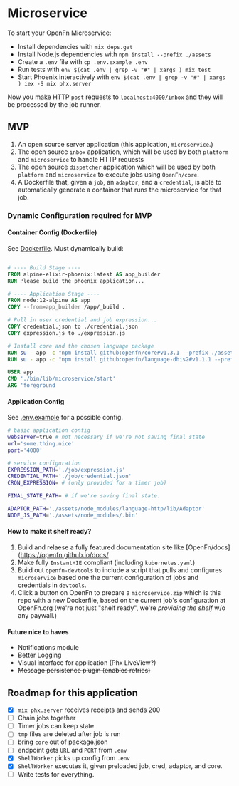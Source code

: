 # Microservice

To start your OpenFn Microservice:

- Install dependencies with `mix deps.get`
- Install Node.js dependencies with `npm install --prefix ./assets`
- Create a `.env` file with `cp .env.example .env`
- Run tests with `env $(cat .env | grep -v "#" | xargs ) mix test`
- Start Phoenix interactively with `env $(cat .env | grep -v "#" | xargs ) iex -S mix phx.server`

Now you make HTTP `post` requests to [`localhost:4000/inbox`](http://localhost:4000/inbox) and they will be processed by the job runner.

## MVP

1. An open source server application (this application, `microservice`.)
2. The open source `inbox` application, which will be used by both `platform`
   and `microservice` to handle HTTP requests
3. The open source `dispatcher` application which will be used by both
   `platform` and `microservice` to execute jobs using `OpenFn/core`.
4. A Dockerfile that, given a `job`, an `adaptor`, and a `credential`, is able
   to automatically generate a container that runs the microservice for that
   job.

### Dynamic Configuration required for MVP

#### Container Config (Dockerfile)

See [Dockerfile](./Dockerfile). Must dynamically build:

```dockerfile

# ---- Build Stage ----
FROM alpine-elixir-phoenix:latest AS app_builder
RUN Please build the phoenix application...

# ---- Application Stage ----
FROM node:12-alpine AS app
COPY --from=app_builder /app/_build .

# Pull in user credential and job expression...
COPY credential.json to ./credential.json
COPY expression.js to ./expression.js

# Install core and the chosen language package
RUN su - app -c "npm install github:openfn/core#v1.3.1 --prefix ./assets"
RUN su - app -c "npm install github:openfn/language-dhis2#v1.1.1 --prefix ./assets"

USER app
CMD './bin/lib/microservice/start'
ARG 'foreground
```

#### Application Config

See [.env.example](./.env.example) for a possible config.

```sh
# basic application config
webserver=true # not necessary if we're not saving final state
url='some.thing.nice'
port='4000'

# service configuration
EXPRESSION_PATH='./job/expression.js'
CREDENTIAL_PATH='./job/credential.json'
CRON_EXPRESSION= # (only provided for a timer job)

FINAL_STATE_PATH= # if we're saving final state.

ADAPTOR_PATH='./assets/node_modules/language-http/lib/Adaptor'
NODE_JS_PATH='./assets/node_modules/.bin'
```

#### How to make it shelf ready?

1. Build and relaese a fully featured documentation site like [OpenFn/docs](https://openfn.github.io/docs/
2. Make fully `InstantHIE` compliant (including `kubernetes.yaml`)
3. Build out `openfn-devtools` to include a script that pulls and configures `microservice` based one the current configuration of jobs and credentials in `devtools`.
4. Click a button on OpenFn to prepare a `microservice.zip` which is this repo
  with a new Dockerfile, based on the current job's configuration at OpenFn.org (we're not just "shelf ready", we're _providing the shelf_ w/o any paywall.)

#### Future nice to haves

- Notifications module
- Better Logging
- Visual interface for application (Phx LiveView?)
- ~~Message persistence plugin (enables retries)~~

## Roadmap for this application

- [x] `mix phx.server` receives receipts and sends 200
- [ ] Chain jobs together
- [ ] Timer jobs can keep state
- [ ] `tmp` files are deleted after job is run
- [ ] bring `core` out of package.json
- [ ] endpoint gets `URL` and `PORT` from `.env`
- [x] `ShellWorker` picks up config from `.env`
- [x] `ShellWorker` executes it, given preloaded job, cred, adaptor, and core.
- [ ] Write tests for everything.
